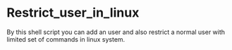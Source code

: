 # Restrict_user_in_linux
By this shell script you can add an user and also restrict a normal user with limited set of commands in linux system.
